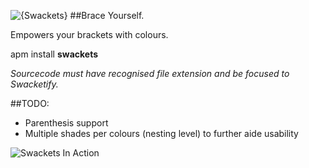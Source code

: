 ![{Swackets}](http://i.imgur.com/KP9bxf0.png)
##Brace Yourself.

Empowers your brackets with colours.

apm install **swackets**

*Sourcecode must have recognised file extension and be focused to Swacketify.*

##TODO:

- Parenthesis support
- Multiple shades per colours (nesting level) to further aide usability

![Swackets In Action](http://i.imgur.com/Wjkwp35.png)
